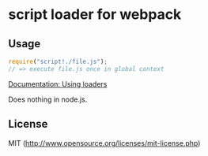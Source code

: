 # script loader for webpack

## Usage

``` javascript
require("script!./file.js");
// => execute file.js once in global context
```

[Documentation: Using loaders](http://webpack.github.io/docs/using-loaders.html)

Does nothing in node.js.

## License

MIT (http://www.opensource.org/licenses/mit-license.php)
